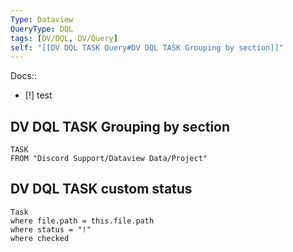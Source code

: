 ```yaml
---
Type: Dataview
QueryType: DQL
tags: [DV/DQL, DV/Query]
self: "[[DV DQL TASK Query#DV DQL TASK Grouping by section]]"
---
```

Docs::

- [!] test

## DV DQL TASK Grouping by section

```dataview
TASK 
FROM "Discord Support/Dataview Data/Project"

```



## DV DQL TASK custom status 

```dataview
Task
where file.path = this.file.path
where status = "!"
where checked
```


